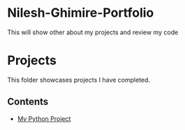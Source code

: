 # Nilesh-Ghimire-Portfolio
This will show other about my projects and review my code

# Projects
This folder showcases projects I have completed.
## Contents
* [My Python Project](nilesh-project)
